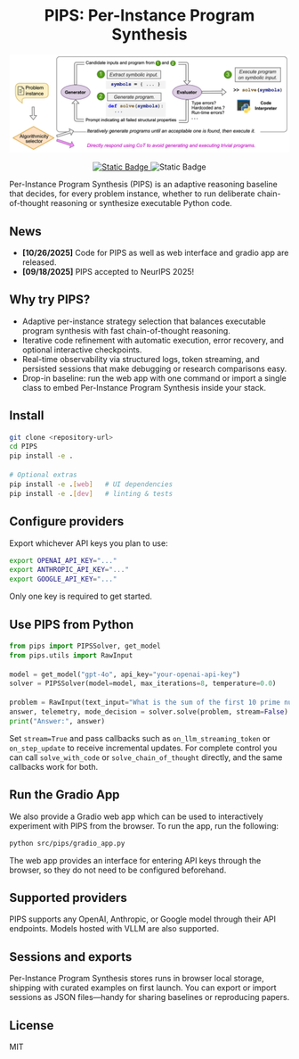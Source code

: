 <h1 align="center">PIPS: Per-Instance Program Synthesis</h1>

<p align="center">
  <img src="assets/pips_overview.png" width="800">
</p>

<div align="center">
<a href="https://huggingface.co/spaces/steinad/PIPS-demo">
<img alt="Static Badge" src="https://img.shields.io/badge/Demo-PIPS-blue?style=flat&logo=huggingface&link=https%3A%2F%2Fhuggingface.co%2Fspaces%2Fsteinad%2FPIPS-demo">
</a>
<img alt="Static Badge" src="https://img.shields.io/badge/License-MIT-yellow?style=flat&link=https%3A%2F%2Fopensource.org%2Flicenses%2FMIT">
</div>


Per-Instance Program Synthesis (PIPS) is an adaptive reasoning baseline that decides, for every problem instance, whether to run deliberate chain-of-thought reasoning or synthesize executable Python code.

## News

- **[10/26/2025]** Code for PIPS as well as web interface and gradio app are released.
- **[09/18/2025]** PIPS accepted to NeurIPS 2025!

## Why try PIPS?
- Adaptive per-instance strategy selection that balances executable program synthesis with fast chain-of-thought reasoning.
- Iterative code refinement with automatic execution, error recovery, and optional interactive checkpoints.
- Real-time observability via structured logs, token streaming, and persisted sessions that make debugging or research comparisons easy.
- Drop-in baseline: run the web app with one command or import a single class to embed Per-Instance Program Synthesis inside your stack.

## Install
```bash
git clone <repository-url>
cd PIPS
pip install -e .

# Optional extras
pip install -e .[web]   # UI dependencies
pip install -e .[dev]   # linting & tests
```

## Configure providers
Export whichever API keys you plan to use:
```bash
export OPENAI_API_KEY="..."
export ANTHROPIC_API_KEY="..."
export GOOGLE_API_KEY="..."
```
Only one key is required to get started.

## Use PIPS from Python
```python
from pips import PIPSSolver, get_model
from pips.utils import RawInput

model = get_model("gpt-4o", api_key="your-openai-api-key")
solver = PIPSSolver(model=model, max_iterations=8, temperature=0.0)

problem = RawInput(text_input="What is the sum of the first 10 prime numbers?")
answer, telemetry, mode_decision = solver.solve(problem, stream=False)
print("Answer:", answer)
```
Set `stream=True` and pass callbacks such as `on_llm_streaming_token` or
`on_step_update` to receive incremental updates. For complete control you can
call `solve_with_code` or `solve_chain_of_thought` directly, and the same
callbacks work for both.

## Run the Gradio App
We also provide a Gradio web app which can be used to interactively experiment
with PIPS from the browser. To run the app, run the following:
```bash
python src/pips/gradio_app.py
```

The web app provides an interface for entering API keys through the browser, so
they do not need to be configured beforehand.

## Supported providers
PIPS supports any OpenAI, Anthropic, or Google model through their API
endpoints. Models hosted with VLLM are also supported.

## Sessions and exports
Per-Instance Program Synthesis stores runs in browser local storage, shipping
with curated examples on first launch. You can export or import sessions as
JSON files—handy for sharing baselines or reproducing papers.

## License
MIT
